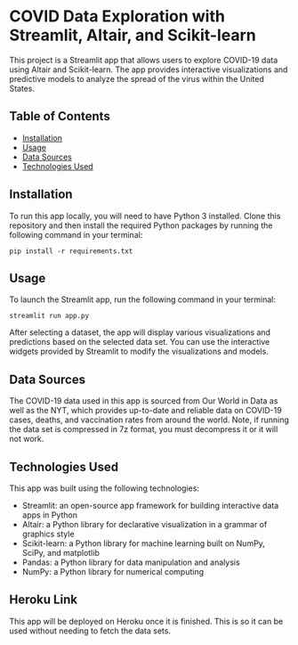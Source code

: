 # COVID Data Exploration with Streamlit, Altair, and Scikit-learn

This project is a Streamlit app that allows users to explore COVID-19 data using Altair and Scikit-learn. 
The app provides interactive visualizations and predictive models to analyze the spread of the virus within the United States.

## Table of Contents

- [Installation](#Installation)
- [Usage](#Usage)
- [Data Sources](#Data-Sources)
- [Technologies Used](#Technologies-Used)

## Installation

To run this app locally, you will need to have Python 3 installed. 
Clone this repository and then install the required Python packages by running the following command in your terminal:

```
pip install -r requirements.txt
```

## Usage

To launch the Streamlit app, run the following command in your terminal:

```
streamlit run app.py
```

After selecting a dataset, the app will display various visualizations and predictions based on the selected data set. 
You can use the interactive widgets provided by Streamlit to modify the visualizations and models.

## Data Sources

The COVID-19 data used in this app is sourced from Our World in Data as well as the NYT, 
which provides up-to-date and reliable data on COVID-19 cases, deaths, and vaccination rates from around the world.
Note, if running the data set is compressed in 7z format, you must decompress it or it will not work.

## Technologies Used

This app was built using the following technologies:

- Streamlit: an open-source app framework for building interactive data apps in Python
- Altair: a Python library for declarative visualization in a grammar of graphics style
- Scikit-learn: a Python library for machine learning built on NumPy, SciPy, and matplotlib
- Pandas: a Python library for data manipulation and analysis
- NumPy: a Python library for numerical computing

## Heroku Link

This app will be deployed on Heroku once it is finished. This is so it can be used without needing to fetch the data sets.
